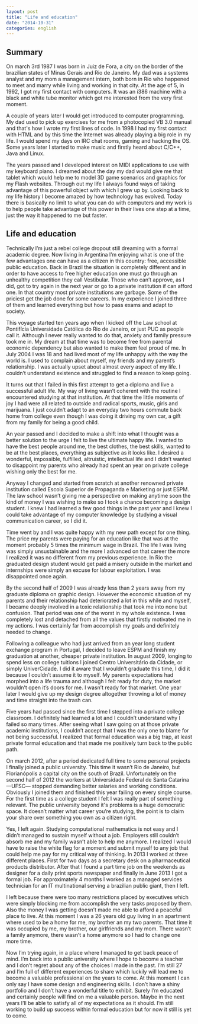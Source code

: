 ```yaml
---
layout: post
title: "Life and education"
date: "2014-10-31"
categories: english
---
```

## Summary

On march 3rd 1987 I was born in Juiz de Fora, a city on the border of the brazilian states of Minas Gerais and Rio de Janeiro. My dad was a systems analyst and my mom a management intern, both born in Rio who happened to meet and marry while living and working in that city. At the age of 5, in 1992, I got my first contact with computers. It was an i386 machine with a black and white tube monitor which got me interested from the very first moment.  

A couple of years later I would get introduced to computer programming. My dad used to pick up exercises for me from a photocopied VB 3.0 manual and that's how I wrote my first lines of code. In 1998 I had my first contact with HTML and by this time the Internet was already playing a big role in my life. I would spend my days on IRC chat rooms, gaming and hacking the OS. Some years later I started to make music and firstly heard about C/C++, Java and Linux.  

The years passed and I developed interest on MIDI applications to use with my keyboard piano. I dreamed about the day my dad would give me that tablet which would help me to model 3D game scenarios and graphics for my Flash websites. Through out my life I always found ways of taking advantage of this powerful object with which I grew up by. Looking back to my life history I become amazed by how technology has evolved. Today there is basically no limit to what you can do with computers and my work is to help people take advantage of this power in their lives one step at a time, just the way it happened to me but faster.  


## Life and education

Technically I’m just a rebel college dropout still dreaming with a formal academic degree. Now living in Argentina I’m enjoying what is one of the few advantages one can have as a citizen in this country: free, accessible public education. Back in Brazil the situation is completely different and in order to have access to free higher education one must go through an unhealthy competition they call Vestibular. Those who can’t approve, as I did, got to try again in the next year or go to a private institution if can afford one. In that country most private institutions are garbage. Some of the priciest get the job done for some careers. In my experience I joined three of them and learned everything but how to pass exams and adapt to society.  

This voyage started ten years ago when I kicked off the Law school at Pontifícia Universidade Católica do Rio de Janeiro, or just PUC as people call it. Although I never really wanted to do that, anxiety and family pressure took me in. My dream at that time was to become free from parental economic dependency but also wanted to make them feel proud of me. In July 2004 I was 18 and had lived most of my life unhappy with the way the world is. I used to complain about myself, my friends and my parent’s relationship. I was actually upset about almost every aspect of my life. I couldn’t understand existence and struggled to find a reason to keep going.  

It turns out that I failed in this first attempt to get a diploma and live a successful adult life. My way of living wasn’t coherent with the routine I encountered studying at that institution. At that time the little moments of joy I had were all related to outside and radical sports, music, girls and marijuana. I just couldn’t adapt to an everyday two hours commute back home from college even though I was doing it driving my own car, a gift from my family for being a good child.  

An year passed and I decided to make a shift into what I thought was a better solution to the urge I felt to live the ultimate happy life. I wanted to have the best people around me, the best clothes, the best skills, wanted to be at the best places, everything as subjective as it looks like. I desired a wonderful, impossible, fulfilled, altruistic, intellectual life and I didn’t wanted to disappoint my parents who already had spent an year on private college wishing only the best for me.  

Anyway I changed and started from scratch at another renowned private institution called Escola Superior de Propaganda e Marketing or just ESPM. The law school wasn’t giving me a perspective on making anytime soon the kind of money I was wishing to make so I took a chance becoming a design student. I knew I had learned a few good things in the past year and I knew I could take advantage of my computer knowledge by studying a visual communication career, so I did it.  

Time went by and I was quite happy with my new path except for one thing. The price my parents were paying for an education like that was at the moment probably 5 times the minimum wage in Brazil. The life I was living was simply unsustainable and the more I advanced on that career the more I realized it was no different from my previous experience. In Rio the graduated design student would get paid a misery outside in the market and internships were simply an excuse for labour exploitation. I was disappointed once again.  

By the second half of 2009 I was already less than 2 years away from my graduate diploma on graphic design. However the economic situation of my parents and their relationship had deteriorated a lot in this while and myself, I became deeply involved in a toxic relationship that took me into none but confusion. That period was one of the worst in my whole existence. I was completely lost and detached from all the values that firstly motivated me in my actions. I was certainly far from accomplish my goals and definitely needed to change.  

Following a colleague who had just arrived from an year long student exchange program in Portugal, I decided to leave ESPM and finish my graduation at another, cheaper private institution. In august 2009, longing to spend less on college tuitions I joined Centro Universitário da Cidade, or simply UniverCidade. I did it aware that I wouldn’t graduate this time, I did it because I couldn’t assume it to myself. My parents expectations had morphed into a life trauma and although I felt ready for duty, the market wouldn’t open it’s doors for me. I wasn’t ready for that market. One year later I would give up my design degree altogether throwing a lot of money and time straight into the trash can.  

Five years had passed since the first time I stepped into a private college classroom. I definitely had learned a lot and I couldn’t understand why I failed so many times. After seeing what I saw going on at those private academic institutions, I couldn’t accept that I was the only one to blame for not being successful. I realized that formal education was a big trap, at least private formal education and that made me positively turn back to the public path.  

On march 2012, after a period dedicated full time to some personal projects I finally joined a public university. This time it wasn’t Rio de Janeiro, but Florianópolis a capital city on the south of Brazil. Unfortunately on the second half of 2012 the workers at Universidade Federal de Santa Catarina —UFSC— stopped demanding better salaries and working conditions. Obviously I joined them and finished this year failing on every single course. For the first time as a college student I felt I was really part of something relevant. The public university beyond it's problems is a huge democratic space. It doesn’t matter what career you’re studying, the point is to claim your share over something you own as a citizen right.  

Yes, I left again. Studying computational mathematics is not easy and I didn’t managed to sustain myself without a job. Employers still couldn’t absorb me and my family wasn’t able to help me anymore. I realized I would have to raise the white flag for a moment and submit myself to any job that could help me pay for my critical way of thinking. In 2013 I worked at three different places. First for two days as a secretary desk on a pharmaceutical products distributor. After that I found a part time job on the weekends as designer for a daily print sports newspaper and finally in June 2013 I got a formal job. For approximately 4 months I worked as a managed services technician for an IT multinational serving a brazilian public giant, then I left.  

I left because there were too many restrictions placed by executives which were simply blocking me from accomplish the very tasks proposed by them. Also the money I was getting doesn’t made me able to afford a peaceful place to live. At this moment I was a 26 years old guy living in an apartment where used to be a home for me, my brother an my two parents. That time it was occupied by me, my brother, our girlfriends and my mom. There wasn’t a family anymore, there wasn’t a home anymore so I had to change one more time.  

Now I’m trying again, in a place where I managed to get back peace of mind. I’m back into a public university where I hope to become a teacher and I don’t regret about any of the choices I made in the past. I’m still 27 and I’m full of different experiences to share which luckily will lead me to become a valuable professional on the years to come. At this moment I can only say I have some design and engineering skills. I don’t have a shiny portfolio and I don’t have a wonderful title to exhibit. Surely I’m educated and certainly people will find on me a valuable person. Maybe in the next years I’ll be able to satisfy all of my expectations as it should. I’m still working to build up success within formal education but for now it still is yet to come.  
